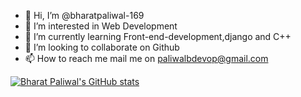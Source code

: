 - 👋 Hi, I’m @bharatpaliwal-169
- 👀 I’m interested in Web Development
- 🌱 I’m currently learning Front-end-development,django and C++
- 💞️ I’m looking to collaborate on Github
- 📫 How to reach me mail me on paliwalbdevop@gmail.com

<!---
bharatpaliwal-169/bharatpaliwal-169 is a ✨ special ✨ repository because its `README.md` (this file) appears on your GitHub profile.
You can click the Preview link to take a look at your changes.
--->
[![Bharat Paliwal's GitHub stats](https://github-readme-stats.vercel.app/api?username=bharatpaliwal-169)](https://github.com/bharatpaliwal-169/github-readme-stats)
